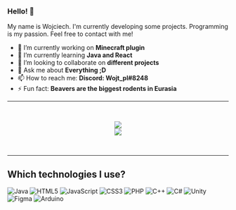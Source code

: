 ### Hello! 👋

My name is Wojciech. I'm currently developing some projects. Programming is my passion. Feel free to contact with me!

- 🔭 I’m currently working on **Minecraft plugin**
- 🌱 I’m currently learning **Java and React**
- 👯 I’m looking to collaborate on **different projects**
- 💬 Ask me about **Everything ;D**
- 📫 How to reach me: **Discord: Wojt_pl#8248**
- ⚡ Fun fact: **Beavers are the biggest rodents in Eurasia**

<hr>
<br>

<p align='center'>
  <img src='https://github-readme-stats.vercel.app/api?username=qWojtpl&show_icons=true&theme=cobalt'><br>
  <img src='https://github-readme-stats.vercel.app/api/top-langs/?username=qWojtpl&theme=cobalt&layout=compact'>
</p>

<br>
<hr>
  

## Which technologies I use?

<div>
  
![Java](https://img.shields.io/badge/java-%23ED8B00.svg?style=for-the-badge&logo=java&logoColor=white)
![HTML5](https://img.shields.io/badge/html5-%23E34F26.svg?style=for-the-badge&logo=html5&logoColor=white)
![JavaScript](https://img.shields.io/badge/javascript-%23323330.svg?style=for-the-badge&logo=javascript&logoColor=%23F7DF1E)
![CSS3](https://img.shields.io/badge/css3-%231572B6.svg?style=for-the-badge&logo=css3&logoColor=white)
![PHP](https://img.shields.io/badge/php-%23777BB4.svg?style=for-the-badge&logo=php&logoColor=white)
![C++](https://img.shields.io/badge/c++-%2300599C.svg?style=for-the-badge&logo=c%2B%2B&logoColor=white)
![C#](https://img.shields.io/badge/c%23-%23239120.svg?style=for-the-badge&logo=c-sharp&logoColor=white)
![Unity](https://img.shields.io/badge/unity-%23000000.svg?style=for-the-badge&logo=unity&logoColor=white)
![Figma](https://img.shields.io/badge/figma-%23F24E1E.svg?style=for-the-badge&logo=figma&logoColor=white)
![Arduino](https://img.shields.io/badge/-Arduino-00979D?style=for-the-badge&logo=Arduino&logoColor=white)
  
 </div>
  
<!--
**qWojtpl/qWojtpl** is a ✨ _special_ ✨ repository because its `README.md` (this file) appears on your GitHub profile.

Here are some ideas to get you started:


-->
